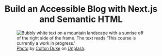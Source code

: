 <h1 align="center">Build an Accessible Blog with Next.js and Semantic HTML</h1>

<figure>
  <img src="https://user-images.githubusercontent.com/43934258/125525210-b612ca3f-009d-40d5-add6-2f497f8e1ec7.png" alt="Bubbly white text on a mountain landscape with a sunrise off of the right side of the frame. The text reads 'This course is currently a work in progress.'">
  <figcaption><a href="https://unsplash.com/photos/QRU0i5AqEJA">Photo</a> by <a href="https://unsplash.com/@csoref">Colton Duke</a> on <a href="https://unsplash.com/">Unplash</a>.</figcaption>
</figure>
